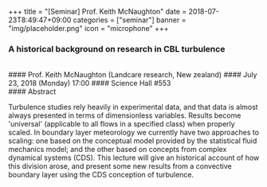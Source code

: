 +++
title = "[Seminar] Prof. Keith McNaughton"
date = 2018-07-23T8:49:47+09:00
categories = ["seminar"]
banner = "img/placeholder.png"
icon = "microphone"
+++
### A historical background on research in CBL turbulence 
<br>
#### Prof. Keith McNaughton (Landcare research, New zealand)
#### July 23, 2018 (Monday) 17:00
#### Science Hall #553
<br>
#### Abstract

Turbulence studies rely heavily in experimental data, and that data is almost always presented in terms of dimensionless variables. Results become 'universal' (applicable to all flows in a specified class) when properly scaled. In boundary layer meteorology we currently have two approaches to scaling: one based on the conceptual model provided by the statistical fluid mechanics model; and the other based on concepts from complex dynamical systems (CDS). This lecture will give an historical account of how this division arose, and present some new results from a convective boundary layer using the CDS conception of turbulence.

<br>

